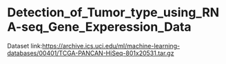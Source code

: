 # Detection_of_Tumor_type_using_RNA-seq_Gene_Experession_Data
Dataset link:https://archive.ics.uci.edu/ml/machine-learning-databases/00401/TCGA-PANCAN-HiSeq-801x20531.tar.gz

